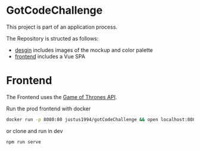 # GotCodeChallenge

This project is part of an application process.

The Repository is structed as follows:

  - [desgin](desgin) includes images of the mockup and color palette
  - [frontend](frontend) includes a Vue SPA


# Frontend
The Frontend uses the [Game of Thrones API](https://anapioficeandfire.com/).

Run the prod frontend with docker

  ```bash
  docker run -p 8080:80 justus1994/gotCodeChallenge && open localhost:8080
  ```

or clone and run in dev

  ```bash
  npm run serve
  ```
